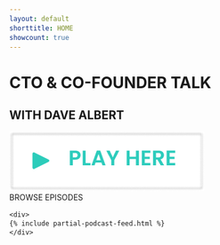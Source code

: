 ```yaml
---
layout: default
shorttitle: HOME
showcount: true
---
```


<div class="hero-wrapper">
	<div class="hero">
        <div class="hero-text">
            <div class="hero-title">
                <h1>CTO &AMP; CO-FOUNDER TALK</h1>
            </div>
            <div class="hero-subtitle">
                <h2>WITH DAVE ALBERT</h2>
            </div>
            <div>
                <a href="/cto-and-co-founder-talk-with-dave-albert/">
                    <img src="/images/hero-button-image.png" alt="Play episodes now" />
                </a>
            </div>
        </div>
	</div>
</div>

<div class="inside-container">
    <div class="sub-heading">
        <span class="ink">BROWSE</span>
        <span class="green">EPISODES</span>
    </div>

    <div>
    {% include partial-podcast-feed.html %}
    </div>
</div>

<!--Hi, I'm Dave Albert the CTO of [Medit](https://medit.online) and the host of [CTO and Co-Founder Talk with Dave Albert](/cto-and-co-founder-talk-with-dave-albert)-->

<!--I've been working in IT, Software Development, and Systems Administration/Ops/SRE for over 20 years. I still love doing it and talking about it.-->

<!--Recently almost all new content is coming in the [podcast](/cto-and-co-founder-talk-with-dave-albert).  If you would like to make a suggestion or if you have something intersting to discuss and would like to be a guest, email me at podcast@dave-albert.com-->

<!--~ Dave-->

<!--<i>3rd December 2018</i>-->

<!--&nbsp;-->

<!------->

<!--&nbsp;-->

<!--If you want more of me you can find me on the following platforms:-->

<!--{% include contact.md %}-->

<!--My old school [textfiles](/textfiles/)-->

<!--What I'm up to [Now](/now)-->

<!--Visits to this page: <span style="font-weight: bold;" id="counter">???</span> -- <i>90's stlye</i> :P <i>(built with an AWS Lambda)-->


<!--&nbsp;-->

<!------->

